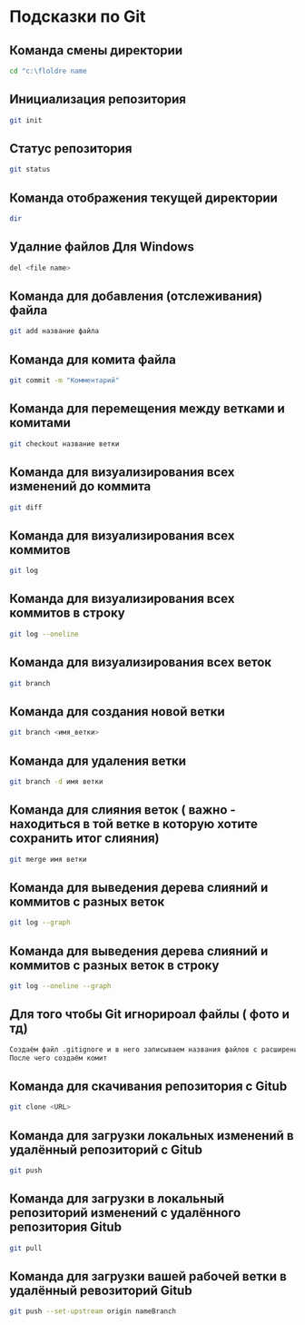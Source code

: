 # Подсказки по Git

## Команда смены директории 
```sh
cd "c:\floldre name
```

## Инициализация репозитория

```sh
git init
```

## Статус репозитория

```sh
git status
```

## Команда отображения текущей директории

 ```sh
 dir
 ```

## Удалние файлов Для Windows
 ```sh
del <file name>
 ```

## Команда для добавления (отслеживания) файла
 ```sh
 git add название файла
 ```

## Команда для комита файла
 ```sh
 git commit -m "Комментарий"
 ```

## Команда для перемещения между ветками и комитами
 ```sh
 git checkout название ветки
 ```

## Команда для визуализирования всех изменений до коммита
 ```sh
 git diff
 ```

## Команда для визуализирования всех коммитов
 ```sh
 git log
 ```

## Команда для визуализирования всех коммитов в строку
 ```sh
 git log --oneline
 ```

## Команда для визуализирования всех веток
 ```sh
 git branch
 ```

## Команда для создания новой ветки
 ```sh
 git branch <имя_ветки>
 ```

## Команда для удаления ветки
 ```sh
 git branch -d имя ветки
 ```

## Команда для слияния веток ( важно - находиться в той ветке в которую хотите сохранить итог слияния)
 ```sh
 git merge имя ветки
 ```

## Команда для выведения дерева слияний и коммитов с разных веток
 ```sh
 git log --graph
 ```

## Команда для выведения дерева слияний и коммитов с разных веток в строку
 ```sh
 git log --oneline --graph
 ```

## Для того чтобы Git игнорироал файлы ( фото и тд)
 ```sh
 Создаём файл .gitignore и в него записываем названия файлов с расширениями
 После чего создаём комит
 ```

## Команда для скачивания репозитория с Gitub
 ```sh
 git clone <URL>
 ```

## Команда для загрузки локальных изменений в удалённый репозиторий с Gitub
 ```sh
 git push
 ```

## Команда для загрузки в локальный репозиторий изменений c удалённого репозитория Gitub
 ```sh
 git pull
 ```

## Команда для загрузки вашей рабочей ветки в удалённый ревозиторий Gitub
 ```sh
git push --set-upstream origin nameBranch
 ```